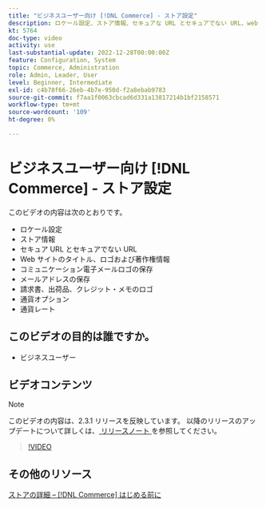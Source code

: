 ```yaml
---
title: "ビジネスユーザー向け [!DNL Commerce] - ストア設定"
description: ロケール設定、ストア情報、セキュアな URL とセキュアでない URL、web サイトのタイトル、ロゴ、著作権情報、通信メールロゴ、ストアのメールアドレス、通貨オプション、通貨レートについて説明します。
kt: 5764
doc-type: video
activity: use
last-substantial-update: 2022-12-28T00:00:00Z
feature: Configuration, System
topic: Commerce, Administration
role: Admin, Leader, User
level: Beginner, Intermediate
exl-id: c4b78f66-26eb-4b7e-950d-f2a8ebab9783
source-git-commit: f7aa1f0063cbcad6d331a13817214b1bf2158571
workflow-type: tm+mt
source-wordcount: '109'
ht-degree: 0%

---
```


# ビジネスユーザー向け [!DNL Commerce] - ストア設定

このビデオの内容は次のとおりです。

- ロケール設定
- ストア情報
- セキュア URL とセキュアでない URL
- Web サイトのタイトル、ロゴおよび著作権情報
- コミュニケーション電子メールロゴの保存
- メールアドレスの保存
- 請求書、出荷品、クレジット・メモのロゴ
- 通貨オプション
- 通貨レート

## このビデオの目的は誰ですか。

- ビジネスユーザー

## ビデオコンテンツ

>[!NOTE]
>
>このビデオの内容は、2.3.1 リリースを反映しています。 以降のリリースのアップデートについて詳しくは、[ リリースノート ](https://experienceleague.adobe.com/docs/commerce-operations/release/notes/overview.html?lang=ja) を参照してください。

>[!VIDEO](https://video.tv.adobe.com/v/330033?quality=12&learn=on&captions=jpn)

## その他のリソース

[ ストアの詳細 –  [!DNL Commerce]  はじめる前に ](https://experienceleague.adobe.com/docs/commerce-admin/start/setup/store-details.html?lang=ja)
